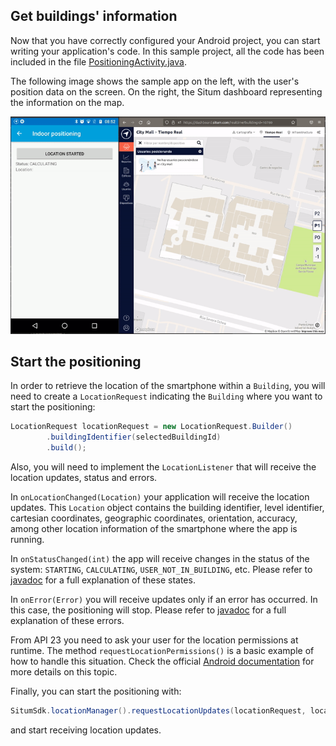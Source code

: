 ## <a name="communicationmanager"></a> Get buildings' information

Now that you have correctly configured your Android project, you can start writing your application's code.
In this sample project, all the code has been included in the file
[PositioningActivity.java](https://github.com/situmtech/situm-android-getting-started/blob/master/app/src/main/java/es/situm/gettingstarted/positioning/PositioningActivity.java).

The following image shows the sample app on the left, with the user's position data on the screen. On the right, the Situm dashboard representing the information on the map.

<p align="center">
    <img src="/img/indoor.gif" />
</p>

## <a name="positioning"></a> Start the positioning

In order to retrieve the location of the smartphone within a `Building`, you will need to create a `LocationRequest` indicating the `Building` where you want to start the positioning:

```java
LocationRequest locationRequest = new LocationRequest.Builder()
        .buildingIdentifier(selectedBuildingId)
        .build();
```

Also, you will need to implement the `LocationListener` that will receive the location updates, status and errors.

In `onLocationChanged(Location)` your application will receive the location updates. This `Location` object contains
the building identifier, level identifier, cartesian coordinates, geographic coordinates, orientation,
accuracy, among other location information of the smartphone where the app is running.

In `onStatusChanged(int)` the app will receive changes in the status of the system: `STARTING`, `CALCULATING`,
`USER_NOT_IN_BUILDING`, etc.  Please refer to [javadoc](http://developers.situm.es/sdk_documentation/android/javadoc/latest) for a full explanation of these states.

In `onError(Error)` you will receive updates only if an error has occurred. In this case, the positioning will stop.
Please refer to [javadoc](http://developers.situm.es/sdk_documentation/android/javadoc/latest) for a full explanation of these errors.

From API 23 you need to ask your user for the location permissions at runtime. The method `requestLocationPermissions()` is a basic example of how to handle this situation. 
Check the official [Android documentation](https://developer.android.com/training/permissions/requesting) for more details on this topic.

Finally, you can start the positioning with:

```java
SitumSdk.locationManager().requestLocationUpdates(locationRequest, locationListener);
```

and start receiving location updates.